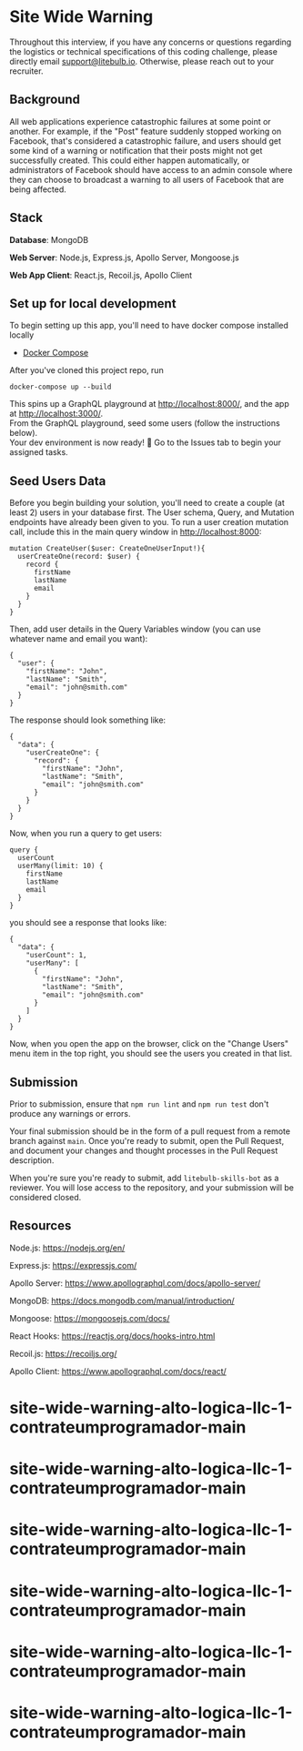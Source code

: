 # Site Wide Warning

Throughout this interview, if you have any concerns or questions regarding the logistics or technical specifications of this coding challenge, please directly email support@litebulb.io. Otherwise, please reach out to your recruiter.

## Background
All web applications experience catastrophic failures at some point or another. For example, if the "Post" feature suddenly stopped working on Facebook, that's considered a catastrophic failure, and users should get some kind of a warning or notification that their posts might not get successfully created. This could either happen automatically, or administrators of Facebook should have access to an admin console where they can choose to broadcast a warning to all users of Facebook that are being affected.

## Stack
**Database**: MongoDB

**Web Server**: Node.js, Express.js, Apollo Server, Mongoose.js

**Web App Client**: React.js, Recoil.js, Apollo Client

## Set up for local development

To begin setting up this app, you'll need to have docker compose installed locally 
- [Docker Compose](https://docs.docker.com/compose/install/)

After you've cloned this project repo, run 
```
docker-compose up --build
```

This spins up a GraphQL playground at [http://localhost:8000/](http://localhost:8000/), and the app at [http://localhost:3000/](http://localhost:3000/).  
From the GraphQL playground, seed some users (follow the instructions below).  
Your dev environment is now ready! 🚀 Go to the Issues tab to begin your assigned tasks.  


## Seed Users Data
Before you begin building your solution, you'll need to create a couple (at least 2) users in your database first.
The User schema, Query, and Mutation endpoints have already been given to you.
To run a user creation mutation call, include this in the main query window in [http://localhost:8000](http://localhost:8000):
```
mutation CreateUser($user: CreateOneUserInput!){
  userCreateOne(record: $user) {
    record {
      firstName
      lastName
      email
    }
  }
}
```

Then, add user details in the Query Variables window (you can use whatever name and email you want):
```
{
  "user": {
    "firstName": "John",
    "lastName": "Smith",
    "email": "john@smith.com"
  }
}
```

The response should look something like: 
```
{
  "data": {
    "userCreateOne": {
      "record": {
        "firstName": "John",
        "lastName": "Smith",
        "email": "john@smith.com"
      }
    }
  }
}
```

Now, when you run a query to get users:
```
query {
  userCount
  userMany(limit: 10) {
    firstName
    lastName
    email
  }
}
```
you should see a response that looks like:
```
{
  "data": {
    "userCount": 1,
    "userMany": [
      {
        "firstName": "John",
        "lastName": "Smith",
        "email": "john@smith.com"
      }
    ]
  }
}
```
Now, when you open the app on the browser, click on the "Change Users" menu item in the top right, you should see the users you created in that list.

## Submission
Prior to submission, ensure that `npm run lint` and `npm run test` don't produce any warnings or errors.

Your final submission should be in the form of a pull request from a remote branch against `main`. Once you're ready to submit, open the Pull Request, and document your changes and thought processes in the Pull Request description.

When you're sure you're ready to submit, add `litebulb-skills-bot` as a reviewer. You will lose access to the repository, and your submission will be considered closed.

## Resources

Node.js: https://nodejs.org/en/

Express.js: https://expressjs.com/

Apollo Server: https://www.apollographql.com/docs/apollo-server/

MongoDB: https://docs.mongodb.com/manual/introduction/

Mongoose: https://mongoosejs.com/docs/

React Hooks: https://reactjs.org/docs/hooks-intro.html

Recoil.js: https://recoiljs.org/

Apollo Client: https://www.apollographql.com/docs/react/
# site-wide-warning-alto-logica-llc-1-contrateumprogramador-main
# site-wide-warning-alto-logica-llc-1-contrateumprogramador-main
# site-wide-warning-alto-logica-llc-1-contrateumprogramador-main
# site-wide-warning-alto-logica-llc-1-contrateumprogramador-main
# site-wide-warning-alto-logica-llc-1-contrateumprogramador-main
# site-wide-warning-alto-logica-llc-1-contrateumprogramador-main
